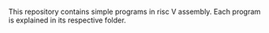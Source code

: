This repository contains simple programs in risc V assembly. Each program is explained in its respective folder.

